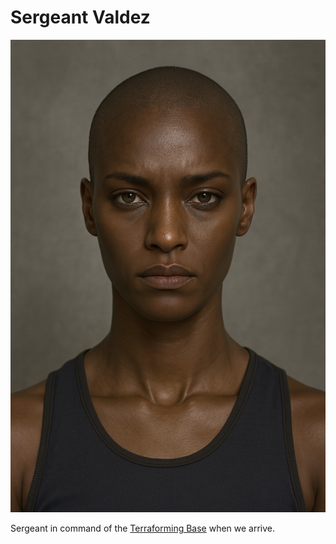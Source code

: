 # Sergeant Valdez

<div class="grid" markdown>

![Portrait](./valdez.png)

<div markdown>

Sergeant in command of the [Terraforming Base](terraforming-base.md) when we arrive.

</div>
</div>
